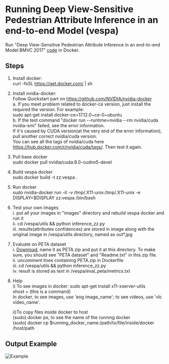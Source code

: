 # Running Deep View-Sensitive Pedestrian Attribute Inference in an end-to-end Model (vespa)

Run "Deep View-Sensitive Pedestrian Attribute Inference in an end-to-end Model BMVC 2017"   [code](https://github.com/asc-kit/vespa) in Docker.   

## Steps

1. Install docker:    
curl -fsSL https://get.docker.com/ | sh  
2. Install nvidia-docker:  
Follow Quickstart part on https://github.com/NVIDIA/nvidia-docker   
 a. If you meet problem related to docker-ce version, just install the required the version. For example:  
             		sudo apt-get install docker-ce=17.12.0\~ce-0~ubuntu  
             b. If the test command "docker run --runtime=nvidia --rm nvidia/cuda nvidia-smi" failed, see the error information.  
               If it's caused by CUDA version(at the very end of the error information), pull another correct nvidia/cuda version.  
               You can see all the tags of nvidia/cuda here https://hub.docker.com/r/nvidia/cuda/tags/. Then test it again.  
3. Pull base  docker  
sudo docker pull nvidia/cuda:8.0-cudnn5-devel  
4. Build vespa docker  
sudo docker build -t zz:vespa .  
5. Run docker  
sudo nvidia-docker run -it -v /tmp/.X11-unix:/tmp/.X11-unix -e DISPLAY=$DISPLAY zz:vespa /bin/bash  
6. Test your own images  
  i. put all your images in "images" directory and rebuild vespa docker and run it  
  ii. cd /vespa/utils && python inference_zz.py  
  iii. results(attributes confidences) are stored in image along with the original image in /vespa/utils  directory, named as out*.jpg  
7. Evaluate on PETA dataset  
   i. [Download](http://mmlab.ie.cuhk.edu.hk/projects/PETA.html]), name it as PETA.zip and put it at this directory. To make sure, you should see "PETA dataset" and "Readme.txt" in this zip file.  
   ii. uncomment lines containing PETA.zip in Dockerfile  
   iii. cd /vespa/utils && python inference_zz.py  
   iv. result is stored as text in /vespa/eval_peta/metrics.txt  
8. Help  
   i) To see images in docker:
   sudo apt-get install x11-xserver-utils  
   xhost + (this is a command)  
   In docker, to see images, use 'eog image_name'; to see videos, use 'vlc video_name'.  
  
   ii)To copy files inside docker to host  
    (sudo) docker ps, to see the name of the running docker  
    (sudo) docker cp $running_docker_name:/path/to/file/inside/docker /host/path  

## Output Example
![Example](https://github.com/ZHAOZHIHAO/RunningProgramms/raw/master/running_vespa_pedestrian_attribute/out2.jpg)

